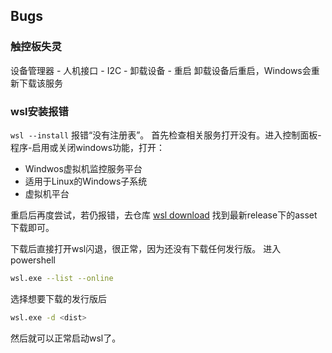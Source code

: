 ## Bugs
### 触控板失灵
设备管理器 - 人机接口 - I2C - 卸载设备 - 重启
卸载设备后重启，Windows会重新下载该服务

### wsl安装报错
`wsl --install` 报错“没有注册表”。
首先检查相关服务打开没有。进入控制面板-程序-启用或关闭windows功能，打开：

* Windwos虚拟机监控服务平台
* 适用于Linux的Windows子系统
* 虚拟机平台

重启后再度尝试，若仍报错，去仓库 [wsl download](https://github.com/microsoft/WSL/releases) 找到最新release下的asset下载即可。

下载后直接打开wsl闪退，很正常，因为还没有下载任何发行版。
进入powershell
```bash
wsl.exe --list --online
```
选择想要下载的发行版后
```bash
wsl.exe -d <dist>
```
然后就可以正常启动wsl了。